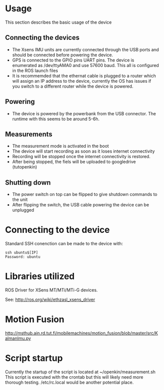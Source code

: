 
# Usage
This section describes the basic usage of the device

## Connecting the devices
* The Xsens IMU units are currently connected through the USB ports and should be connected before powering the device.
* GPS is connected to the GPIO pins UART pins. The device is enumerated as /dev/ttyAMA0 and use 57600 baud. This all is configured in the ROS launch files
* It is recommemded that the ethernat cable is plugged to a router which will assign an IP address to the device, currently the OS has issues if you switch to a different router while the device is powered.

## Powering
* The device is powered by the powerbank from the USB connector. The runtime with this seems to be around 5-6h.

## Measurements
* The measurement mode is activated in the boot
* The device will start recording as soon as it loses internet connectivity
* Recording will be stopped once the internet connectivity is restored.
* After being stopped, the fiels will be uploaded to googledrive (tutopenkin)

## Shutting down
* The power switch on top can be flipped to give shutdown commands to the unit
* After flipping the switch, the USB cable powering the device can be unplugged

# Connecting to the device
Standard SSH conenction can be made to the device with:
    
    ssh ubuntu$[IP]
    Password: ubuntu


# Libraries utilized

ROS Driver for XSens MT/MTi/MTi-G devices.

See: http://ros.org/wiki/ethzasl_xsens_driver

# Motion Fusion

http://msthub.ain.rd.tut.fi/mobilemachines/motion_fusion/blob/master/src/KalmanImu.py


# Script startup
Currently the startup of the script is located at ~/openkin/measurement.sh
This script is executed with the crontab but this will likely need more thorough testing.
/etc/rc.local would be another potential place.
